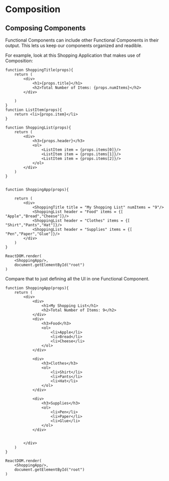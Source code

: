 # Composition

## Composing Components

Functional Components can include other Functional Components in their output. This lets us keep our components organized and readible.

For example, look at this Shopping Application that makes use of Composition:


    function ShoppingTitle(props){
        return (
            <div>
                <h1>{props.title}</h1>
                <h2>Total Number of Items: {props.numItems}</h2>
            </div>

        ) 
    }
    function ListItem(props){
        return <li>{props.item}</li>
    }

    function ShoppingList(props){
        return (
            <div>
                <h3>{props.header}</h3>
                <ol>
                    <ListItem item = {props.items[0]}/>
                    <ListItem item = {props.items[1]}/>
                    <ListItem item = {props.items[2]}/>
                </ol>
            </div>
        )
    }


    function ShoppingApp(props){

        return (
            <div>
                <ShoppingTitle title = "My Shopping List" numItems = "9"/>
                <ShoppingList header = "Food" items = {[ "Apple","Bread","Cheese"]}/>
                <ShoppingList header = "Clothes" items = {[ "Shirt","Pants","Hat"]}/>
                <ShoppingList header = "Supplies" items = {[ "Pen","Paper","Glue"]}/>
            </div>
        )
    }

    ReactDOM.render(
        <ShoppingApp/>,
        document.getElementById("root")
    )

Compare that to just defining all the UI in one Functional Component.


    function ShoppingApp(props){
        return (
            <div>
                <div>
                    <h1>My Shopping List</h1>
                    <h2>Total Number of Items: 9</h2>
                </div>
                <div>
                    <h3>Food</h3>
                    <ol>
                        <li>Apple</li>
                        <li>Bread</li>
                        <li>Cheese</li>
                    </ol>
                </div>

                <div>
                    <h3>Clothes</h3>
                    <ol>
                        <li>Shirt</li>
                        <li>Pants</li>
                        <li>Hat</li>
                    </ol>
                </div>

                <div>
                    <h3>Supplies</h3>
                    <ol>
                        <li>Pen</li>
                        <li>Paper</li>
                        <li>Glue</li>
                    </ol>
                </div>


            </div>
        )
    }

    ReactDOM.render(
        <ShoppingApp/>,
        document.getElementById("root")
    )